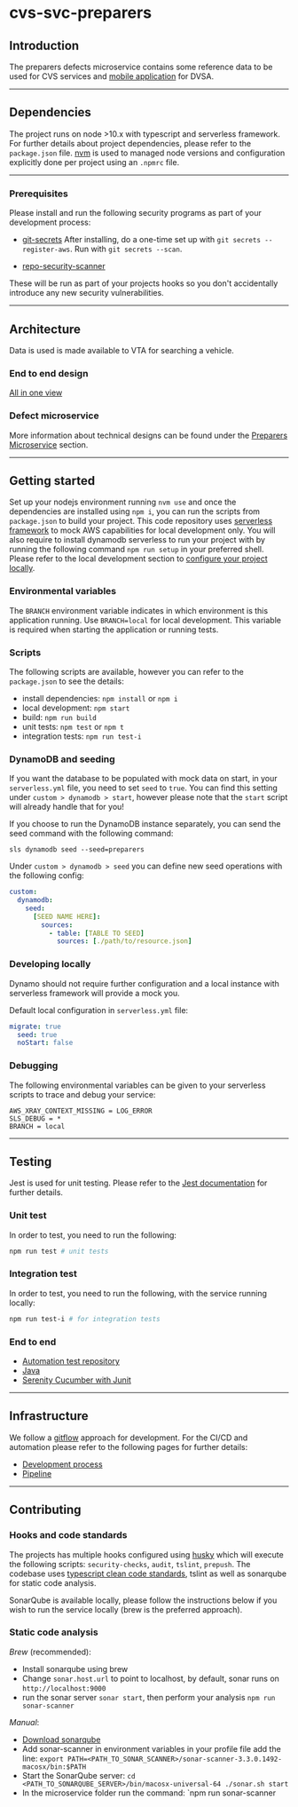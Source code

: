 # cvs-svc-preparers

## Introduction

The preparers defects microservice contains some reference data to be used for CVS services and [mobile application](https://github.com/dvsa/cvs-app-mobile) for DVSA.

---

## Dependencies

The project runs on node >10.x with typescript and serverless framework. For further details about project dependencies, please refer to the `package.json` file.
[nvm](https://github.com/nvm-sh/nvm/blob/master/README.md) is used to managed node versions and configuration explicitly done per project using an `.npmrc` file.

---

### Prerequisites

Please install and run the following security programs as part of your development process:

- [git-secrets](https://github.com/awslabs/git-secrets)
  After installing, do a one-time set up with `git secrets --register-aws`. Run with `git secrets --scan`.

- [repo-security-scanner](https://github.com/UKHomeOffice/repo-security-scanner)

These will be run as part of your projects hooks so you don't accidentally introduce any new security vulnerabilities.

---

## Architecture

Data is used is made available to VTA for searching a vehicle.

### End to end design

[All in one view](https://wiki.dvsacloud.uk/pages/viewpage.action?pageId=79254695)

### Defect microservice

More information about technical designs can be found under the [Preparers Microservice](https://wiki.dvsacloud.uk/display/HVT/Preparers+Microservice) section.

---

## Getting started

Set up your nodejs environment running `nvm use` and once the dependencies are installed using `npm i`, you can run the scripts from `package.json` to build your project.
This code repository uses [serverless framework](https://www.serverless.com/framework/docs/) to mock AWS capabilities for local development only.
You will also require to install dynamodb serverless to run your project with by running the following command `npm run setup` in your preferred shell.
Please refer to the local development section to [configure your project locally](#developing-locally).

### Environmental variables

The `BRANCH` environment variable indicates in which environment is this application running. Use `BRANCH=local` for local development. This variable is required when starting the application or running tests.

### Scripts

The following scripts are available, however you can refer to the `package.json` to see the details:

- install dependencies: `npm install` or `npm i`
- local development: `npm start`
- build: `npm run build`
- unit tests: `npm test` or `npm t`
- integration tests: `npm run test-i`

### DynamoDB and seeding

If you want the database to be populated with mock data on start, in your `serverless.yml` file, you need to set `seed` to `true`. You can find this setting under `custom > dynamodb > start`, however please note that the `start` script will already handle that for you!

If you choose to run the DynamoDB instance separately, you can send the seed command with the following command:

`sls dynamodb seed --seed=preparers`

Under `custom > dynamodb > seed` you can define new seed operations with the following config:

```yml
custom:
  dynamodb:
    seed:
      [SEED NAME HERE]:
        sources:
          - table: [TABLE TO SEED]
            sources: [./path/to/resource.json]
```

### Developing locally

Dynamo should not require further configuration and a local instance with serverless framework will provide a mock you.

Default local configuration in `serverless.yml` file:

```yml
migrate: true
  seed: true
  noStart: false
```

### Debugging

The following environmental variables can be given to your serverless scripts to trace and debug your service:

```shell
AWS_XRAY_CONTEXT_MISSING = LOG_ERROR
SLS_DEBUG = *
BRANCH = local
```

---

## Testing

Jest is used for unit testing.
Please refer to the [Jest documentation](https://jestjs.io/docs/en/getting-started) for further details.

### Unit test

In order to test, you need to run the following:

```sh
npm run test # unit tests
```

### Integration test

In order to test, you need to run the following, with the service running locally:

```sh
npm run test-i # for integration tests
```

### End to end

- [Automation test repository](https://github.com/dvsa/cvs-auto-svc)
- [Java](https://docs.oracle.com/en/java/javase/11/)
- [Serenity Cucumber with Junit](https://serenity-bdd.github.io/theserenitybook/latest/junit-basic.html)

---

## Infrastructure

We follow a [gitflow](https://www.atlassian.com/git/tutorials/comparing-workflows/gitflow-workflow) approach for development.
For the CI/CD and automation please refer to the following pages for further details:

- [Development process](https://wiki.dvsacloud.uk/display/HVT/CVS+Pipeline+Infrastructure)
- [Pipeline](https://wiki.dvsacloud.uk/pages/viewpage.action?pageId=36870584)

---

## Contributing

### Hooks and code standards

The projects has multiple hooks configured using [husky](https://github.com/typicode/husky#readme) which will execute the following scripts: `security-checks`, `audit`, `tslint`, `prepush`.
The codebase uses [typescript clean code standards](https://github.com/labs42io/clean-code-typescript), tslint as well as sonarqube for static code analysis.

SonarQube is available locally, please follow the instructions below if you wish to run the service locally (brew is the preferred approach).

### Static code analysis

_Brew_ (recommended):

- Install sonarqube using brew
- Change `sonar.host.url` to point to localhost, by default, sonar runs on `http://localhost:9000`
- run the sonar server `sonar start`, then perform your analysis `npm run sonar-scanner`

_Manual_:

- [Download sonarqube](https://www.sonarqube.org/downloads/)
- Add sonar-scanner in environment variables in your profile file add the line: `export PATH=<PATH_TO_SONAR_SCANNER>/sonar-scanner-3.3.0.1492-macosx/bin:$PATH`
- Start the SonarQube server: `cd <PATH_TO_SONARQUBE_SERVER>/bin/macosx-universal-64 ./sonar.sh start`
- In the microservice folder run the command: `npm run sonar-scanner
